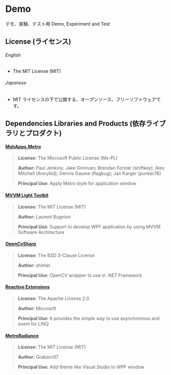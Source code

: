 Demo
====

デモ、実験、テスト用
Demo, Experiment and Test

## License (ライセンス)

###### English 
* The MIT License (MIT)


###### Japanese 
* MIT ライセンスの下で公開する、オープンソース、フリーソフトウェアです。


## Dependencies Libraries and Products (依存ライブラリとプロダクト)

#### [MahApps.Metro](http://mahapps.com/)

> **License:** The Microsoft Public License (Ms-PL)
> 
> **Author:** Paul Jenkins; Jake Ginnivan; Brendan Forster (shiftkey); Alex Mitchell (Amrykid); Dennis Daume (flagbug); Jan Karger (punker76)
> 
> **Principal Use:** Apply Metro style for application window

#### [MVVM Light Toolkit](http://www.mvvmlight.net/)

> **License:** The MIT License (MIT)
> 
> **Author:** Laurent Bugnion
> 
> **Principal Use:** Support to develop WPF application by using MVVM Software Architecture

#### [OpenCvSharp](https://github.com/shimat/opencvsharp/)

> **License:** The BSD 3-Clause License
> 
> **Author:** shimat
> 
> **Principal Use:** OpenCV wrapper to use in .NET Framework

#### [Reactive Extensions](https://rx.codeplex.com/)

> **License:** The Apache License 2.0
> 
> **Author:** Microsoft
> 
> **Principal Use:** It provides the simple way to use asynchronous and event for LINQ

#### [MetroRadiance](https://github.com/Grabacr07/MetroRadiance)

> **License:** The MIT License (MIT)
> 
> **Author:** Grabacr07
> 
> **Principal Use:** Add theme like Visual Studio to WPF window
